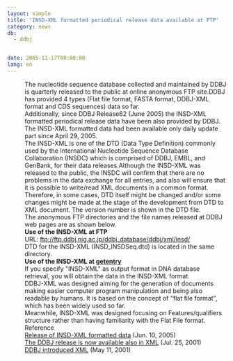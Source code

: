 ```yaml
---
layout: simple
title: 'INSD-XML formatted periodical release data available at FTP'
category: news
db:
  - ddbj


date: 2005-11-17T00:00:00
lang: en
---
```


<html>
<dd>The nucleotide sequence database collected and maintained by DDBJ is quarterly released to the public at online anonymous FTP site.DDBJ has provided 4 types (Flat file format, FASTA format, DDBJ-XML format and CDS sequences) data so far.
<dd>Additionally, since DDBJ Release62 (June 2005) the INSD-XML formatted periodical release data have been also provided by DDBJ. The INSD-XML formatted data had been available only daily update part since April 29, 2005.
<dd>The INSD-XML is one of the DTD (Data Type Definition) commonly used by the International Nucleotide Sequence Database Collaboration (INSDC) which is comprised of DDBJ, EMBL, and GenBank, for their data releases.Although the INSD-XML was released to the public, the INSDC will confirm that there are no problems in the data exchange for all entries, and also will ensure that it is possible to write/read XML documents in a common format. Therefore, in some cases, DTD itself might be changed and/or some changes might be made at the stage of the development from DTD to XML document. The version number is shown in the DTD file.
<dd>The anonymous FTP directories and the file names released at DDBJ web pages are as shown below.
<dd><b>Use of the INSD-XML at FTP</b>
<dd>URL: <a href="ftp://ftp.ddbj.nig.ac.jp/ddbj_database/ddbj/xml/insd/">ftp://ftp.ddbj.nig.ac.jp/ddbj_database/ddbj/xml/insd/</a>
<dd>DTD for the INSD-XML (INSD_INSDSeq.dtd) is located in the same directory.
<dd><b>Use of the INSD-XML at <a href="http://getentry.ddbj.nig.ac.jp/top-e.html">getentry</a></b>
<dd>If you specify "INSD-XML" as output format in DNA database retrieval, you will obtain the data in the INSD-XML format.
<dd>DDBJ-XML was designed aiming for the generation of documents making easier computer program manipulation and being also readable by humans. It is based on the concept of "flat file format", which has been widely used so far.
<dd>Meanwhile, INSD-XML was designed focusing on Features/qualifiers structure rather than having familiarity with the Flat File format.
<dd>Reference
<dd><a href="#050223">Release of INSD-XML formatted data</a> (Jun. 10, 2005)
<dd><a href="/whatsnew/2001-e.html#010725">The DDBJ release is now available also in XML</a> (Jul. 25, 2001)
<dd><a href="/whatsnew/2001-e.html#010511">DDBJ introduced XML</a> (May 11, 2001)</dd>
</dd>
</dd>
</dd>
</dd>
</dd>
</dd>
</dd>
</dd>
</dd>
</dd>
</dd>
</dd>
</dd>
</dd>
</html>
